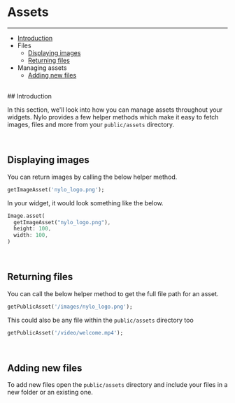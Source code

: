 # Assets

---

<a name="section-1"></a>
- [Introduction](#introduction "Introduction to assets")
- Files
  - [Displaying images](#displaying-images "Displaying images")
  - [Returning files](#returning-files "Returning files")
- Managing assets
  - [Adding new files](#adding-new-files "Adding new files")


<div id="introduction"></div>
<br>
## Introduction

In this section, we'll look into how you can manage assets throughout your widgets.
Nylo provides a few helper methods which make it easy to fetch images, files and more from your `public/assets` directory.

<div id="displaying-images"></div>
<br>

## Displaying images
You can return images by calling the below helper method.

``` dart
getImageAsset('nylo_logo.png');
```

In your widget, it would look something like the below.

``` dart
Image.asset(
  getImageAsset("nylo_logo.png"),
  height: 100,
  width: 100,
)
```

<div id="returning-files"></div>
<br>

## Returning files

You can call the below helper method to get the full file path for an asset.

``` dart
getPublicAsset('/images/nylo_logo.png');
```

This could also be any file within the `public/assets` directory too

``` dart
getPublicAsset('/video/welcome.mp4');
```

<div id="adding-new-files"></div>
<br>

## Adding new files

To add new files open the `public/assets` directory and include your files in a new folder or an existing one.